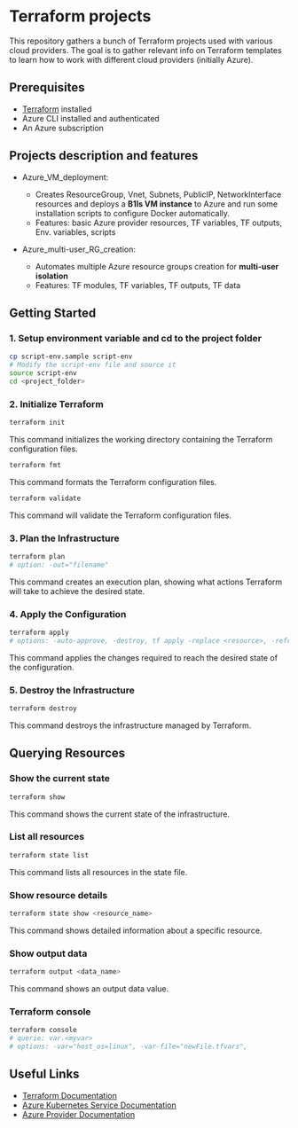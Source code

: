 # Terraform projects

This repository gathers a bunch of Terraform projects used with various cloud providers.
The goal is to gather relevant info on Terraform templates to learn how to work with different cloud providers (initially Azure).

## Prerequisites

- [Terraform](https://www.terraform.io/downloads.html) installed
- Azure CLI installed and authenticated
- An Azure subscription

## Projects description and features

- Azure_VM_deployment:

  - Creates ResourceGroup, Vnet, Subnets, PublicIP, NetworkInterface resources and deploys a **B1ls VM instance** to Azure and run some installation scripts to configure Docker automatically.
  - Features: basic Azure provider resources, TF variables, TF outputs, Env. variables, scripts

- Azure_multi-user_RG_creation:

  - Automates multiple Azure resource groups creation for **multi-user isolation**
  - Features: TF modules, TF variables, TF outputs, TF data

## Getting Started

### 1. Setup environment variable and cd to the project folder

```sh
cp script-env.sample script-env
# Modify the script-env file and source it
source script-env
cd <project_folder>
```

### 2. Initialize Terraform

```sh
terraform init
```

This command initializes the working directory containing the Terraform configuration files.

```sh
terraform fmt
```

This command formats the Terraform configuration files.

```sh
terraform validate
```

This command will validate the Terraform configuration files.

### 3. Plan the Infrastructure

```sh
terraform plan
# option: -out="filename"
```

This command creates an execution plan, showing what actions Terraform will take to achieve the desired state.

### 4. Apply the Configuration

```sh
terraform apply
# options: -auto-approve, -destroy, tf apply -replace <resource>, -refresh-only
```

This command applies the changes required to reach the desired state of the configuration.

### 5. Destroy the Infrastructure

```sh
terraform destroy
```

This command destroys the infrastructure managed by Terraform.

## Querying Resources

### Show the current state

```sh
terraform show
```

This command shows the current state of the infrastructure.

### List all resources

```sh
terraform state list
```

This command lists all resources in the state file.

### Show resource details

```sh
terraform state show <resource_name>
```

This command shows detailed information about a specific resource.

### Show output data

```sh
terraform output <data_name>
```

This command shows an output data value.

### Terraform console

```sh
terraform console
# querie: var.<myvar>
# options: -var="host_os=linux", -var-file="newFile.tfvars",
```

## Useful Links

- [Terraform Documentation](https://www.terraform.io/docs)
- [Azure Kubernetes Service Documentation](https://docs.microsoft.com/en-us/azure/aks/)
- [Azure Provider Documentation](https://registry.terraform.io/providers/hashicorp/azurerm/latest/docs)
